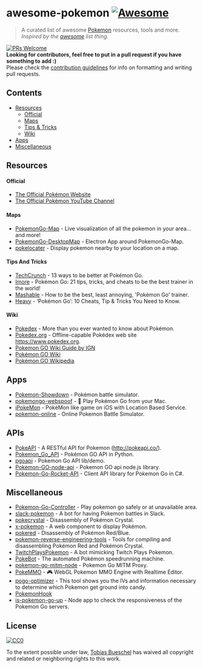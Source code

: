 # awesome-pokemon [![Awesome](https://cdn.rawgit.com/sindresorhus/awesome/d7305f38d29fed78fa85652e3a63e154dd8e8829/media/badge.svg)](https://github.com/sindresorhus/awesome)

> A curated list of awesome [Pokemon](https://en.wikipedia.org/wiki/Pokemon) resources, tools and more. *Inspired by the [awesome](https://github.com/sindresorhus/awesome) list thing.*

[![PRs Welcome](https://img.shields.io/badge/PRs-welcome-brightgreen.svg?style=flat-square)](http://makeapullrequest.com)  
**Looking for contributors, feel free to put in a pull request if you have something to add :)**  
Please check the [contribution guidelines](CONTRIBUTING.md) for info on formatting and writing pull requests.

## Contents
- [Resources](#resources)
    - [Official](#official)
    - [Maps](#maps)
    - [Tips & Tricks](#tips-and-tricks)
    - [Wiki](#wiki)
- [Apps](#apps)
- [Miscellaneous](#miscellaneous)

## Resources
#### Official
- [The Official Pokémon Website](http://www.pokemon.com/)
- [The Official Pokémon YouTube Channel](https://www.youtube.com/user/pokemon)

#### Maps
- [PokemonGo-Map](https://github.com/AHAAAAAAA/PokemonGo-Map) - Live visualization of all the pokemon in your area... and more!
- [PokemonGo-DesktopMap](https://github.com/mchristopher/PokemonGo-DesktopMap) - Electron App around PokemonGo-Map.
- [pokelocater](https://github.com/emeth-/pokelocater) - Display pokemon nearby to your location on a map.

#### Tips And Tricks
- [TechCrunch](https://techcrunch.com/gallery/pokemon-go-tips/) - 13 ways to be better at Pokémon Go.
- [Imore](http://www.imore.com/Pokemon-go-tips-tricks-cheats) - Pokémon Go: 21 tips, tricks, and cheats to be the best trainer in the world!
- [Mashable](http://mashable.com/2016/07/08/how-to-play-pokemon-go/#7iz7HhcepPqi) - How to be the best, least annoying, 'Pokémon Go' trainer.
- [Heavy](http://heavy.com/games/2016/07/pokemon-go-cheats-tips-tricks-guide-walkthrough-gps-spoof-fake-pikachu-starter-get-coins-throw-candy-incense-footsteps-pokestops-driving-lucky-eggs/) - ‘Pokémon Go’: 10 Cheats, Tip & Tricks You Need to Know.


#### Wiki
- [Pokedex](https://github.com/veekun/pokedex) - More than you ever wanted to know about Pokémon.
- [Pokedex.org](https://github.com/nolanlawson/pokedex.org) - Offline-capable Pokédex web site https://www.pokedex.org.
- [Pokemon GO Wiki Guide by IGN](http://www.ign.com/wikis/pokemon-go)
- [Pokémon GO Wiki](https://pkmngowiki.com/)
- [Pokémon GO Wikipedia](https://en.wikipedia.org/wiki/Pok%C3%A9mon_Go)

## Apps
- [Pokemon-Showdown](https://github.com/Zarel/Pokemon-Showdown) - Pokémon battle simulator.
- [pokemongo-webspoof](https://github.com/iam4x/pokemongo-webspoof) - 👾 Play Pokémon Go from your Mac.
- [iPokeMon](https://github.com/Kjuly/iPokeMon) - PokéMon like game on iOS with Location Based Service.
- [pokemon-online](https://github.com/po-devs/pokemon-online) - Online Pokemon Battle Simulator.

## APIs
- [PokeAPI](https://github.com/PokeAPI/pokeapi/) - A RESTful API for Pokemon (http://pokeapi.co/).
- [Pokemon_Go_API](https://github.com/Mila432/Pokemon_Go_API) - Pokémon GO API in Python.
- [pgoapi](https://github.com/tejado/pgoapi) - Pokemon Go API lib/demo.
- [Pokemon-GO-node-api](https://github.com/Armax/Pokemon-GO-node-api) - Pokemon GO api node.js library.
- [Pokemon-Go-Rocket-API](https://github.com/FeroxRev/Pokemon-Go-Rocket-API) - Client API library for Pokemon Go in C#.

## Miscellaneous
- [Pokemon-Go-Controller](https://github.com/kahopoon/Pokemon-Go-Controller) - Play pokemon go safely or at unavailable area.
- [slack-pokemon](https://github.com/rvinluan/slack-pokemon) - A bot for having Pokemon battles in Slack.
- [pokecrystal](https://github.com/pret/pokecrystal) - Disassembly of Pokémon Crystal.
- [x-pokemon](https://github.com/passy/x-pokemon) - A web component to display Pokémon.
- [pokered](https://github.com/pret/pokered) - Disassembly of Pokémon Red/Blue.
- [pokemon-reverse-engineering-tools](https://github.com/pret/pokemon-reverse-engineering-tools) - Tools for compiling and disassembling Pokémon Red and Pokémon Crystal.
- [TwitchPlaysPokemon](https://github.com/sunshinekitty/TwitchPlaysPokemon) - A bot mimicking Twitch Plays Pokemon.
- [PokeBot](https://github.com/kylecoburn/PokeBot) - The automated Pokémon speedrunning machine.
- [pokemon-go-mitm-node](https://github.com/rastapasta/pokemon-go-mitm-node) - Pokemon Go MITM Proxy.
- [PokeMMO](https://github.com/maierfelix/PokeMMO) - 🎮 WebGL Pokemon MMO Engine with Realtime Editor.
- [pogo-optimizer](https://github.com/justinleewells/pogo-optimizer) - This tool shows you the IVs and information necessary to determine which Pokemon get ground into candy.
- [PokemonHook](https://github.com/rpplusplus/PokemonHook)
- [is-pokemon-go-up](https://github.com/sotojuan/is-pokemon-go-up) - Node app to check the responsiveness of the Pokemon Go servers.

## License

[![CC0](http://mirrors.creativecommons.org/presskit/buttons/88x31/svg/cc-zero.svg)](https://creativecommons.org/publicdomain/zero/1.0/)

To the extent possible under law, [Tobias Bueschel](http://github.com/tobiasbueschel) has waived all copyright and related or neighboring rights to this work.

